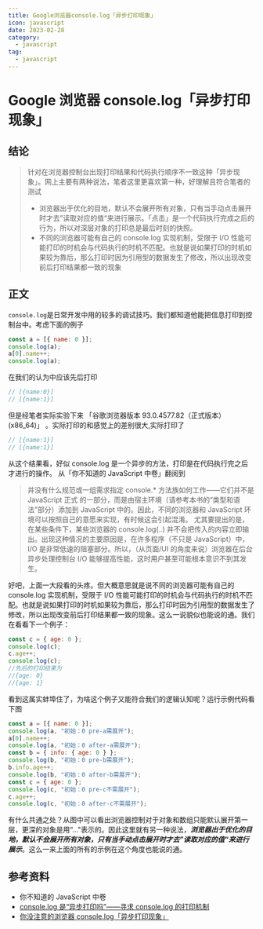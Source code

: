 ```yaml
---
title: Google浏览器console.log「异步打印现象」
icon: javascript
date: 2023-02-28
category:
  - javascript
tag:
  - javascript
---
```


# Google 浏览器 console.log「异步打印现象」

## 结论

> 针对在浏览器控制台出现打印结果和代码执行顺序不一致这种「异步现象」。网上主要有两种说法，笔者这里更喜欢第一种，好理解且符合笔者的测试
>
> - 浏览器出于优化的目地，默认不会展开所有对象，只有当手动点击展开时才去”读取对应的值“来进行展示。「点击」是一个代码执行完成之后的行为，所以对深层对象的打印总是最后时刻的快照。
> - 不同的浏览器可能有自己的 console.log 实现机制，受限于 I/O 性能可能打印的时机会与代码执行的时机不匹配。也就是说如果打印的时机如果较为靠后，那么打印时因为引用型的数据发生了修改，所以出现改变前后打印结果都一致的现象

## 正文

`console.log`是日常开发中用的较多的调试技巧。我们都知道他能把信息打印到控制台中。考虑下面的例子

```js
const a = [{ name: 0 }];
console.log(a);
a[0].name++;
console.log(a);
```

在我们的认为中应该先后打印

```js
// [{name:0}]
// [{name:1}]
```

但是经笔者实际实验下来 「谷歌浏览器版本 93.0.4577.82（正式版本） (x86_64)」 。实际打印的和感觉上的差别很大,实际打印了

```js
// [{name:1}]
// [{name:1}]
```

从这个结果看，好似 console.log 是一个异步的方法，打印是在代码执行完之后才进行的操作。 从「你不知道的 JavaScript 中卷」翻阅到

> 并没有什么规范或一组需求指定 console.\* 方法族如何工作——它们并不是 JavaScript 正式 的一部分，而是由宿主环境（请参考本书的“类型和语法”部分）添加到 JavaScript 中的。因此，不同的浏览器和 JavaScript 环境可以按照自己的意愿来实现，有时候这会引起混淆。 尤其要提出的是，在某些条件下，某些浏览器的 console.log(..) 并不会把传入的内容立即输出。出现这种情况的主要原因是，在许多程序（不只是 JavaScript）中，I/O 是非常低速的阻塞部分。所以，（从页面/UI 的角度来说）浏览器在后台异步处理控制台 I/O 能够提高性能，这时用户甚至可能根本意识不到其发生。

好吧，上面一大段看的头疼。但大概意思就是说不同的浏览器可能有自己的 console.log 实现机制，受限于 I/O 性能可能打印的时机会与代码执行的时机不匹配。也就是说如果打印的时机如果较为靠后，那么打印时因为引用型的数据发生了修改，所以出现改变前后打印结果都一致的现象。这么一说貌似也能说的通。我们在看看下一个例子：

```js
const c = { age: 0 };
console.log(c);
c.age++;
console.log(c);
//先后的打印结果为
//{age: 0}
//{age: 1}
```

看到这属实蚌埠住了，为啥这个例子又能符合我们的逻辑认知呢？运行示例代码看下图

```js
const a = [{ name: 0 }];
console.log(a, "初始：0 pre-a需展开");
a[0].name++;
console.log(a, "初始：0 after-a需展开");
const b = { info: { age: 0 } };
console.log(b, "初始：0 pre-b需展开");
b.info.age++;
console.log(b, "初始：0 after-b需展开");
const c = { age: 0 };
console.log(c, "初始：0 pre-c不需展开");
c.age++;
console.log(c, "初始：0 after-c不需展开");
```

有什么共通之处？从图中可以看出浏览器控制对于对象和数组只能默认展开第一层，更深的对象是用“..."表示的。因此这里就有另一种说法，**_浏览器出于优化的目地，默认不会展开所有对象，只有当手动点击展开时才去”读取对应的值“来进行展示_**。这么一来上面的所有的示例在这个角度也能说的通。

## 参考资料

- 你不知道的 JavaScript 中卷
- [console.log 是“异步打印吗”——寻求 console.log 的打印机制](https://juejin.cn/post/6956103205650432037)
- [你没注意的浏览器 console.log「异步打印现象」](https://juejin.cn/post/7023301415128793119)
